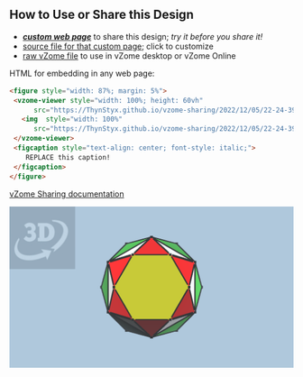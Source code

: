 
## How to Use or Share this Design

 - [***custom web page***][post] to share this design; *try it before you share it!*
 - [source file for that custom page][source]; click to customize
 - [raw vZome file][raw] to use in vZome desktop or vZome Online
 
 HTML for embedding in any web page:
 ```html
<figure style="width: 87%; margin: 5%">
  <vzome-viewer style="width: 100%; height: 60vh"
       src="https://ThynStyx.github.io/vzome-sharing/2022/12/05/22-24-39-3D-Hull-Identity/3D-Hull-Identity.vZome" >
    <img  style="width: 100%"
       src="https://ThynStyx.github.io/vzome-sharing/2022/12/05/22-24-39-3D-Hull-Identity/3D-Hull-Identity.png" >
  </vzome-viewer>
  <figcaption style="text-align: center; font-style: italic;">
     REPLACE this caption!
  </figcaption>
</figure>
 ```

[vZome Sharing documentation](https://vzome.github.io/vzome/sharing.html#how-it-works)

![Image](<3D-Hull-Identity.png>)


[post]: <https://ThynStyx.github.io/vzome-sharing/2022/12/05/3D-Hull-Identity-22-24-39.html>
[source]: <https://github.com/ThynStyx/vzome-sharing/edit/main/_posts/2022-12-05-3D-Hull-Identity-22-24-39.md>
[raw]: <https://raw.githubusercontent.com/ThynStyx/vzome-sharing/main/2022/12/05/22-24-39-3D-Hull-Identity/3D-Hull-Identity.vZome>